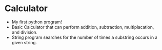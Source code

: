 # Calculator
* My first python program!
* Basic Calculator that can perform addition, subtraction, multiplacation, and division.
* String program searches for the number of times a substring occurs in a given string.
